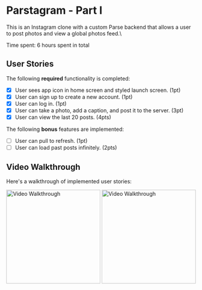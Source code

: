 
# Parstagram - Part I

This is an Instagram clone with a custom Parse backend that allows a user to post photos and view a global photos feed.\

Time spent: 6 hours spent in total

## User Stories

The following **required** functionality is completed:

- [X] User sees app icon in home screen and styled launch screen. (1pt)
- [X] User can sign up to create a new account. (1pt)
- [X] User can log in. (1pt)
- [X] User can take a photo, add a caption, and post it to the server. (3pt)
- [X] User can view the last 20 posts. (4pts)

The following **bonus** features are implemented:

- [ ] User can pull to refresh. (1pt)
- [ ] User can load past posts infinitely. (2pts)

## Video Walkthrough

Here's a walkthrough of implemented user stories:

<img src='https://user-images.githubusercontent.com/59743056/136721073-f05f3b39-f8e5-42b2-8b0c-8223bd044d75.gif' title='Video Walkthrough' width='250' alt='Video Walkthrough' />

<img src='https://user-images.githubusercontent.com/59743056/136721221-3245ef42-a221-4d03-9fa8-e46c525dc449.gif' title='Video Walkthrough' width='250' alt='Video Walkthrough' />
